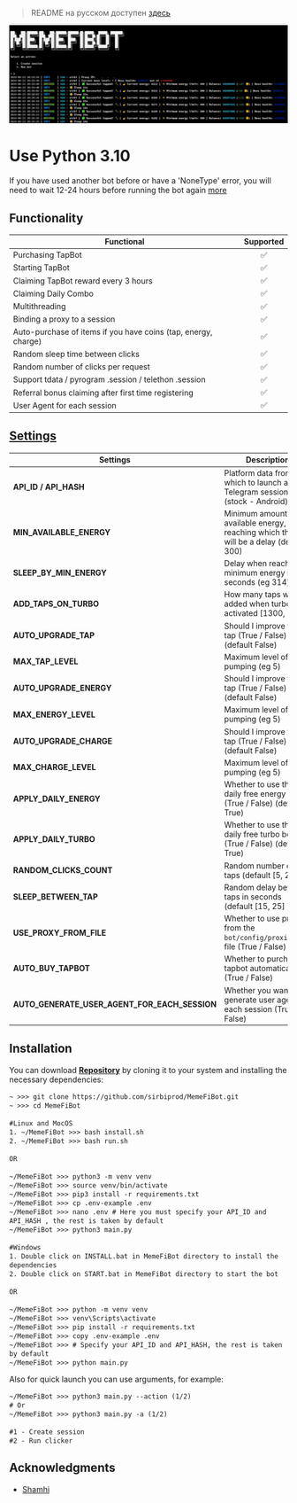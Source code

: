 > README на русском доступен [здесь](README-RU.md)


![img1](./.github/image/hero-image.png)

# Use Python 3.10

If you have used another bot before or have a 'NoneType' error, you will need to wait 12-24 hours before running the bot again 
[more](https://github.com/sirbiprod/MemeFiBot/issues/3)

## Functionality

| Functional                                                     | Supported |
| -------------------------------------------------------------- | :-------: |
| Purchasing TapBot                                              |    ✅     |
| Starting TapBot                                                |    ✅     |
| Claiming TapBot reward every 3 hours                           |    ✅     |
| Claiming Daily Combo                                           |    ✅     |
| Multithreading                                                 |    ✅     |
| Binding a proxy to a session                                   |    ✅     |
| Auto-purchase of items if you have coins (tap, energy, charge) |    ✅     |
| Random sleep time between clicks                               |    ✅     |
| Random number of clicks per request                            |    ✅     |
| Support tdata / pyrogram .session / telethon .session          |    ✅     |
| Referral bonus claiming after first time registering           |    ✅     |
| User Agent for each session                                    |    ✅     |

## [Settings](https://github.com/FreddyWhest/MemeFiBot/blob/main/.env-example)

| Settings                 | Description                                                                                 |
| ------------------------ | --------------------------------------------------------------------------------------------|
| **API_ID / API_HASH**    | Platform data from which to launch a Telegram session (stock - Android)                     |
| **MIN_AVAILABLE_ENERGY** | Minimum amount of available energy, upon reaching which there will be a delay (default 300) |
| **SLEEP_BY_MIN_ENERGY**  | Delay when reaching minimum energy in seconds (eg 314)                                      |
| **ADD_TAPS_ON_TURBO**    | How many taps will be added when turbo is activated [1300, 2250]                            |
| **AUTO_UPGRADE_TAP**     | Should I improve the tap (True / False) (default False)                                     |
| **MAX_TAP_LEVEL**        | Maximum level of tap pumping (eg 5)                                                         |
| **AUTO_UPGRADE_ENERGY**  | Should I improve the tap (True / False)  (default False)                                    |
| **MAX_ENERGY_LEVEL**     | Maximum level of tap pumping (eg 5)                                                         |
| **AUTO_UPGRADE_CHARGE**  | Should I improve the tap (True / False)  (default False)                                    |
| **MAX_CHARGE_LEVEL**     | Maximum level of tap pumping (eg 5)                                                         |
| **APPLY_DAILY_ENERGY**   | Whether to use the daily free energy boost (True / False)  (default True)                   |
| **APPLY_DAILY_TURBO**    | Whether to use the daily free turbo boost (True / False)   (default True)                   |
| **RANDOM_CLICKS_COUNT**  | Random number of taps     (default [5, 23] )                                                |
| **SLEEP_BETWEEN_TAP**    | Random delay between taps in seconds (default [15, 25] )                                    |
| **USE_PROXY_FROM_FILE**  | Whether to use proxy from the `bot/config/proxies.txt` file (True / False)                  |
| **AUTO_BUY_TAPBOT**      | Whether to purchase tapbot automatically (True / False)                                     |
| **AUTO_GENERATE_USER_AGENT_FOR_EACH_SESSION** | Whether you want to generate user agent for each session (True / False)|

## Installation

You can download [**Repository**](https://github.com/sibiprod/MemeFiBot) by cloning it to your system and installing the necessary dependencies:

```shell
~ >>> git clone https://github.com/sirbiprod/MemeFiBot.git
~ >>> cd MemeFiBot

#Linux and MocOS
1. ~/MemeFiBot >>> bash install.sh
2. ~/MemeFiBot >>> bash run.sh

OR

~/MemeFiBot >>> python3 -m venv venv
~/MemeFiBot >>> source venv/bin/activate
~/MemeFiBot >>> pip3 install -r requirements.txt
~/MemeFiBot >>> cp .env-example .env
~/MemeFiBot >>> nano .env # Here you must specify your API_ID and API_HASH , the rest is taken by default
~/MemeFiBot >>> python3 main.py

#Windows
1. Double click on INSTALL.bat in MemeFiBot directory to install the dependencies
2. Double click on START.bat in MemeFiBot directory to start the bot

OR

~/MemeFiBot >>> python -m venv venv
~/MemeFiBot >>> venv\Scripts\activate
~/MemeFiBot >>> pip install -r requirements.txt
~/MemeFiBot >>> copy .env-example .env
~/MemeFiBot >>> # Specify your API_ID and API_HASH, the rest is taken by default
~/MemeFiBot >>> python main.py
```

Also for quick launch you can use arguments, for example:

```shell
~/MemeFiBot >>> python3 main.py --action (1/2)
# Or
~/MemeFiBot >>> python3 main.py -a (1/2)

#1 - Create session
#2 - Run clicker
```

## Acknowledgments

- [Shamhi](https://github.com/shamhi)
